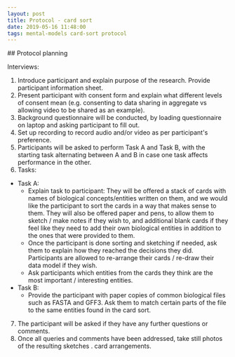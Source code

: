 ```yaml
---
layout: post
title: Protocol - card sort
date: 2019-05-16 11:48:00
tags: mental-models card-sort protocol
---
```


## Protocol planning

Interviews:

1. Introduce participant and explain purpose of the research. Provide participant information sheet.
2. Present participant with consent form and explain what different levels of consent mean (e.g. consenting to data sharing in aggregate vs allowing video to be shared as an example).
3. Background questionnaire will be conducted, by loading questionnaire on laptop and asking participant to fill out.
4. Set up recording to record audio and/or video as per participant's preference.
5. Participants will be asked to perform Task A and Task B, with the starting task alternating between A and B in case one task affects performance in the other.
6. Tasks:
  - Task A:
    - Explain task to participant: They will be offered a stack of cards with names of biological concepts/entities written on them, and we would like the participant to sort the cards in a way that makes sense to them. They will also be offered paper and pens, to allow them to sketch / make notes if they wish to, and additional blank cards if they feel like they need to add their own biological entities in addition to the ones that were provided to them.
    - Once the participant is done sorting and sketching if needed, ask them to explain how they reached the decisions they did. Participants are allowed to re-arrange their cards / re-draw their data model if they wish.
    - Ask participants which entities from the cards they think are the most important / interesting entities.
  - Task B:
    - Provide the participant with paper copies of common biological files such as FASTA and GFF3. Ask them to match certain parts of the file to the same entities found in the card sort.
7. The participant will be asked if they have any further questions or comments.
8. Once all queries and comments have been addressed, take still photos of the resulting sketches . card arrangements.

